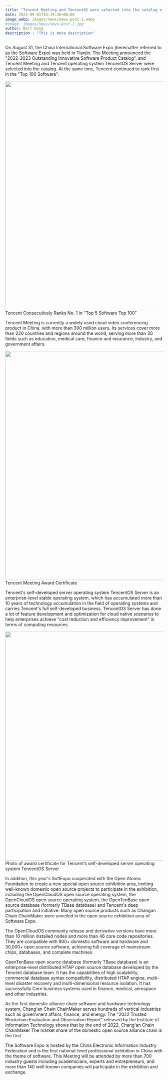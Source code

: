 ```yaml
---
title: "Tencent Meeting and TencentOS were selected into the catalog of \"Outstanding Innovative Software Products of the Year\""
date: 2023-09-01T16:19:36+08:00
image_webp: images/news/news-post-1.webp
#image: images/news/news-post-1.jpg
author: Bart Dong
description : "This is meta description"
---
```


On August 31, the China International Software Expo (hereinafter referred to as the Software Expo) was held in Tianjin. The Meeting announced the "2022-2023 Outstanding Innovative Software Product Catalog", and Tencent Meeting and Tencent operating system TencentOS Server were selected into the catalog. At the same time, Tencent continued to rank first in the "Top 100 Software".

<img src=../images/news-post-1-01.webp width=730 />
Tencent Consecutively Ranks No. 1 in "Top 5 Software Top 100"

Tencent Meeting is currently a widely used cloud video conferencing product in China, with more than 300 million users. Its services cover more than 220 countries and regions around the world, serving more than 30 fields such as education, medical care, finance and insurance, industry, and government affairs.

<img src=../images/news-post-1-02.webp width=730 />
Tencent Meeting Award Certificate

Tencent's self-developed server operating system TencentOS Server is an enterprise-level stable operating system, which has accumulated more than 10 years of technology accumulation in the field of operating systems and carries Tencent's full self-developed business. TencentOS Server has done a lot of feature development and optimization for cloud native scenarios to help enterprises achieve "cost reduction and efficiency improvement" in terms of computing resources.

<img src=../images/news-post-1-03.webp width=730 />
Photo of award certificate for Tencent’s self-developed server operating system TencentOS Server

In addition, this year's SoftExpo cooperated with the Open Atomic Foundation to create a new special open source exhibition area, inviting well-known domestic open source projects to participate in the exhibition, including the OpenCloudOS open source operating system, the OpenCloudOS open source operating system, the OpenTenBase open source database (formerly TBase database) and Tencent's deep participation and initiative. Many open source products such as Changan Chain ChainMaker were unveiled in the open source exhibition area of Software Expo.

The OpenCloudOS community release and derivative versions have more than 10 million installed nodes and more than 46 core code repositories. They are compatible with 900+ domestic software and hardware and 30,000+ open source software, achieving full coverage of mainstream chips, databases, and complete machines.

OpenTenBase open source database (formerly TBase database) is an enterprise-level distributed HTAP open source database developed by the Tencent database team. It has the capabilities of high scalability, commercial database syntax compatibility, distributed HTAP engine, multi-level disaster recovery and multi-dimensional resource isolation. It has successfully Core business systems used in finance, medical, aerospace and other industries.

As the first domestic alliance chain software and hardware technology system, Chang'an Chain ChainMaker serves hundreds of vertical industries such as government affairs, finance, and energy. The "2022 Trusted Blockchain Evaluation and Observation Report" released by the Institute of Information Technology shows that by the end of 2022, Chang'an Chain ChainMaker The market share of the domestic open source alliance chain is the first.

The Software Expo is hosted by the China Electronic Information Industry Federation and is the first national-level professional exhibition in China with the theme of software. This Meeting will be attended by more than 700 industry guests including academicians, experts and entrepreneurs, and more than 140 well-known companies will participate in the exhibition and exchange.